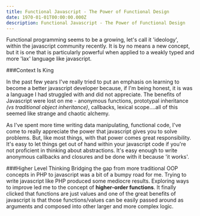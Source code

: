 ```yaml
---
title: Functional Javascript - The Power of Functional Design
date: 1970-01-01T00:00:00.000Z
description: Functional Javascript - The Power of Functional Design
---
```

Functional programming seems to be a growing, let's call it 'ideology', within the javascript community recently. It is by no means a new concept, but it is one that is particularly powerful when applied to a weakly typed and more 'lax' language like javascript. 

###Context Is King

In the past few years I've really tried to put an emphasis on learning to become a better javascript developer because, if I'm being honest, it is was a language I had struggled with and did not appreciate. The benefits of Javascript were lost on me - anonymous functions, prototypal inheritance _(vs traditional object inheritance)_, callbacks, lexical scope....all of this seemed like strange and chaotic alchemy. 

As I've spent more time writing data manipulating, functional code, I've come to really appreciate the power that javascript gives you to solve problems. But, like most things, with that power comes great responsibility. It's  easy to let things get out of hand within your javascript code if you're not proficient in thinking about abstractions. It's easy enough to write anonymous callbacks and closures and be done with it because 'it works'.

###Higher Level Thinking
Bridging the gap from more traditional OOP concepts in PHP to javascript was a bit of a bumpy road for me. Trying to write javascript like PHP produced some mediocre results. Exploring ways to improve led me to the concept of **higher-order functions**. It finally clicked that functions are just values and one of the great benefits of javascript is that those functions/values can be easily passed around as arguments and composed into other larger and more complex logic.